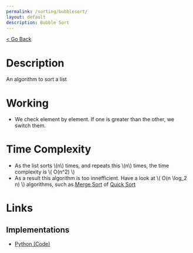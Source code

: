 ```yaml
---
permalink: /sorting/bubblesort/
layout: default
description: Bubble Sort
---
```


[ < Go Back](../)

# Description
An algorithm to sort a list

# Working
 - We check element by element. If one is greater than the other, we switch them.

# Time Complexity
 - As the list sorts \\(n\\) times, and repeats this \\(n\\) times, the time complexity is \\( O(n^2) \\)
 - As a result this algorithm is too innefficient. Have a look at \\( O(n \log_2 n) \\) algorithms, such as [Merge Sort](../mergesort/) of [Quick Sort](../quicksort/)

# Links

## Implementations
 - [Python (Code)](https://github.com/advaithm582/school-python-problems/blob/main/2021/September/Lists/program4.py)
 
 
 
 


<script src="https://polyfill.io/v3/polyfill.min.js?features=es6"></script>


<script id="MathJax-script" async src="https://cdn.jsdelivr.net/npm/mathjax@3/es5/tex-mml-chtml.js"></script>
